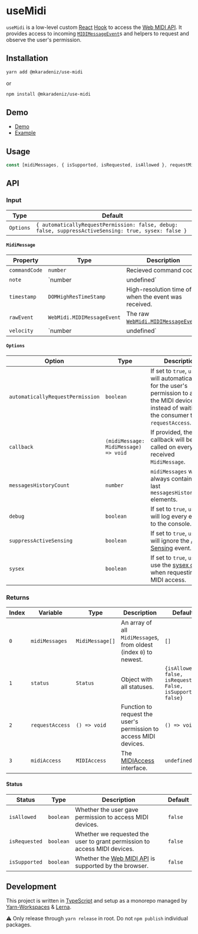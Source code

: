 # useMidi

`useMidi` is a low-level custom [React](https://reactjs.org/) [Hook](https://reactjs.org/hooks) to access the [Web MIDI API](https://webaudio.github.io/web-midi-api/). It provides access to incoming [`MIDIMessageEvent`](https://webaudio.github.io/web-midi-api/#midimessageevent-interface)s and helpers to request and observe the user's permission.

## Installation

```bash
yarn add @mkaradeniz/use-midi
```

or

```bash
npm install @mkaradeniz/use-midi
```

## Demo

- [Demo](https://hardcore-lamport-145a83.netlify.com/)
- [Example](example/)

## Usage

```typescript
const [midiMessages, { isSupported, isRequested, isAllowed }, requestMidiAccess, midiAccess] = useMidi()
```

## API

### Input

| Type      | Default                                                                                              |
| --------- | ---------------------------------------------------------------------------------------------------- |
| `Options` | `{ automaticallyRequestPermission: false, debug: false, suppressActiveSensing: true, sysex: false }` |

#### `MidiMessage`

| Property      | Type                       | Description                                                                                                |
| ------------- | -------------------------- | ---------------------------------------------------------------------------------------------------------- |
| `commandCode` | `number`                   | Recieved command code.                                                                                     |
| `note`        | `number | undefined`       | If recieved, the given note.                                                                               |
| `timestamp`   | `DOMHighResTimeStamp`      | High-resolution time of when the event was received.                                                       |
| `rawEvent`    | `WebMidi.MIDIMessageEvent` | The raw [`WebMidi.MIDIMessageEvent`](https://webaudio.github.io/web-midi-api/#midimessageevent-interface). |
| `velocity`    | `number | undefined`       | If recieved, the given velocity.                                                                           |

#### `Options`

| Option                           | Type                                 | Description                                                                                                                                                           | Default     |
| -------------------------------- | ------------------------------------ | --------------------------------------------------------------------------------------------------------------------------------------------------------------------- | ----------- |
| `automaticallyRequestPermission` | `boolean`                            | If set to `true`, `useMidi` will automatically ask for the user's permission to access the MIDI devices, instead of waiting for the consumer to call `requestAccess`. | `false`     |
| `callback`                       | `(midiMessage: MidiMessage) => void` | If provided, the callback will be called on every received `MidiMessage`.                                                                                             | `undefined` |
| `messagesHistoryCount`           | `number`                             | `midiMessages` will always contain the last `messagesHistoryCount` elements.                                                                                          | `256`       |
| `debug`                          | `boolean`                            | If set to `true`, `useMidi` will log every event to the console.                                                                                                      | `false`     |
| `suppressActiveSensing`          | `boolean`                            | If set to `true`, `useMidi` will ignore the [Active Sensing](http://electronicmusic.wikia.com/wiki/Active_sensing) event.                                             | `true`      |
| `sysex`                          | `boolean`                            | If set to `true`, `useMidi` use the [sysex option](https://webaudio.github.io/web-midi-api/#dom-midioptions-sysex) when requesting MIDI access.                       | `false`     |

### Returns

| Index | Variable        | Type            | Description                                                                                | Default                                                      |
| ----- | --------------- | --------------- | ------------------------------------------------------------------------------------------ | ------------------------------------------------------------ |
| `0`   | `midiMessages`  | `MidiMessage[]` | An array of all `MidiMessage`s, from oldest (index `0`) to newest.                         | `[]`                                                         |
| `1`   | `status`        | `Status`        | Object with all statuses.                                                                  | `{isAllowed: false, isRequested: False, isSupported: false}` |
| `2`   | `requestAccess` | `() => void`    | Function to request the user's permission to access MIDI devices.                          | `() => void`                                                 |
| `3`   | `midiAccess`    | `MIDIAccess`    | The [MIDIAccess](https://webaudio.github.io/web-midi-api/#midiaccess-interface) interface. | `undefined`                                                  |

#### Status

| Status        | Type      | Description                                                                                       | Default |
| ------------- | --------- | ------------------------------------------------------------------------------------------------- | ------- |
| `isAllowed`   | `boolean` | Whether the user gave permission to access MIDI devices.                                          | `false` |
| `isRequested` | `boolean` | Whether we requested the user to grant permission to access MIDI devices.                         | `false` |
| `isSupported` | `boolean` | Whether the [Web MIDI API](https://webaudio.github.io/web-midi-api/) is supported by the browser. | `false` |

## Development

This project is written in [TypeScript](https://github.com/Microsoft/TypeScript) and setup as a monorepo managed by [Yarn-Workspaces](https://yarnpkg.com/lang/en/docs/workspaces/) & [Lerna](https://github.com/lerna/lerna).

⚠️ Only release through `yarn release` in root. Do not `npm publish` individual packages.
